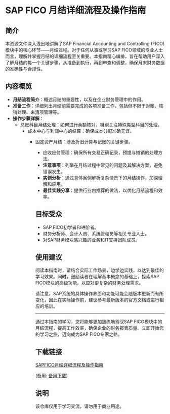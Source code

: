 # SAP FICO 月结详细流程及操作指南

## 简介

本资源文件深入浅出地讲解了SAP Financial Accounting and Controlling (FICO)模块中的核心环节——月结过程。对于任何从事或学习SAP FICO领域的专业人士而言，理解并掌握月结的详细流程至关重要。本指南精心编排，旨在帮助用户深入了解月结的每一个关键步骤，从准备到执行，再到审查和调整，确保月末财务数据的准确性与合规性。

## 内容概览

- **月结流程简介**：概述月结的重要性，以及在企业财务管理中的作用。
- **准备工作**：详细列出月结前需要完成的各项准备工作，包括但不限于对账、核销处理、未清项管理等。
- **操作步骤详解**：
    - 总账科目月结处理：如何进行余额核对，特别关注特殊类型科目的处理。
        - 成本中心与利润中心的结算：确保成本分配准确无误。
            - 固定资产月结：涉及折旧计算与记账的关键步骤。
                - 应收应付管理：确保所有交易正确记录，预提与摊销的处理方法。
                - **注意事项**：列举在月结过程中常见的问题及其解决方案，避免错误发生。
                - **实例分析**：通过具体案例解析复杂情景下的月结操作，加深理解和应用。
                - **最佳实践分享**：提供行业内推荐的做法，以优化月结流程和效率。

                ## 目标受众

                - SAP FICO初学者和进阶者。
                - 财务分析师、会计人员、系统管理员等相关专业人士。
                - 对SAP财务模块感兴趣的业务和IT支持团队成员。

                ## 使用建议

                阅读本指南时，请结合实际工作场景，边学边实践，以达到最佳的学习效果。同时，鼓励读者在理解基本概念的基础上，探索SAP FICO模块的高级功能，以应对更复杂的财务处理需求。

                请注意，SAP系统的具体操作界面和功能可能会随版本更新而有所变化，因此在实际操作前，建议参考最新版本的官方文档或进行相应的培训。

                ---

                通过本指南的学习，您将能够更加熟练地驾驭SAP FICO模块中的月结流程，提高工作效率，确保企业的财务报表质量。立即开始您的学习之旅，迈向成为SAP FICO专家之路。

                ## 下载链接
                [SAPFICO月结详细流程及操作指南](https://pan.quark.cn/s/6944bd0a5c5b) 

                (备用: [备用下载](https://pan.baidu.com/s/1aIGqoZhN0aMk-l3csXTf-w?pwd=1234))

                ## 说明

                该仓库仅用于学习交流，请勿用于商业用途。
